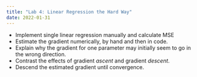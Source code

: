```yaml
---
title: "Lab 4: Linear Regression the Hard Way"
date: 2022-01-31
---
```


<!-- next year this could be Lab 3, and Lab 4 could do a multilinear regression -->

- Implement single linear regression manually and calculate MSE
- Estimate the gradient numerically, by hand and then in code.
- Explain why the gradient for one parameter may initially seem to go in the wrong direction.
- Contrast the effects of gradient *ascent* and gradient *descent*.
- Descend the estimated gradient until convergence.
